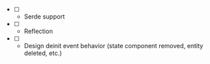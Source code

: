 - [ ] - Serde support
- [ ] - Reflection
- [ ] - Design deinit event behavior (state component removed, entity deleted, etc.)
 